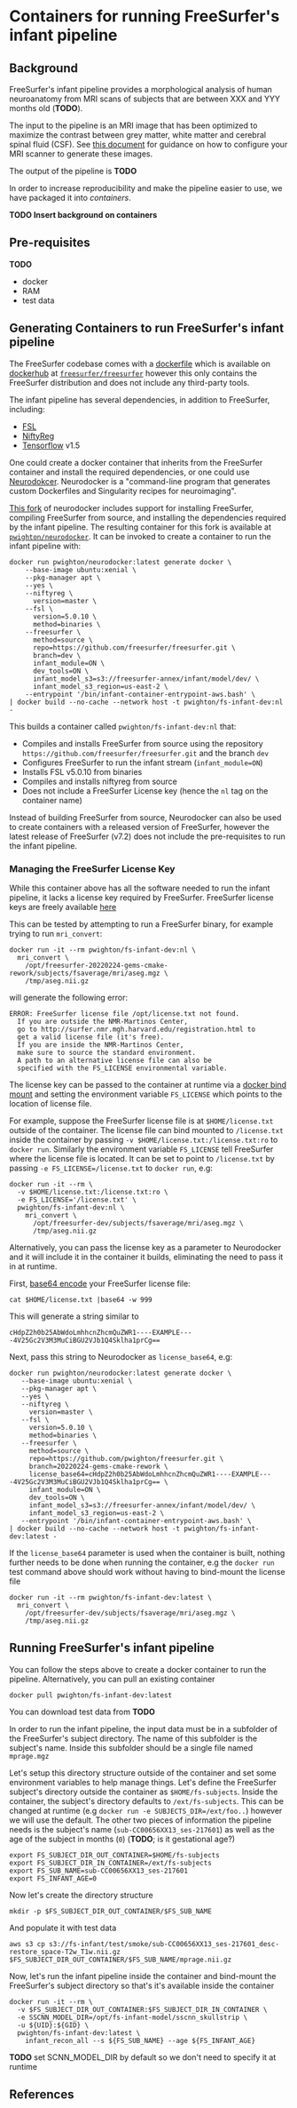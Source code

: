 # Containers for running FreeSurfer's infant pipeline

## Background

FreeSurfer's infant pipeline provides a morphological analysis of human neuroanatomy from MRI scans of subjects that are between XXX and YYY months old (**TODO**).

The input to the pipeline is an MRI image that has been optimized to maximize the contrast between grey matter, white matter and cerebral spinal fluid (CSF). See [this document](https://www.nmr.mgh.harvard.edu/~andre/FreeSurfer_recommended_morphometry_protocols.pdf) for guidance on how to configure your MRI scanner to generate these images.

The output of the pipeline is **TODO**

In order to increase reproducibility and make the pipeline easier to use, we have packaged it into *containers*.

**TODO Insert background on containers**

## Pre-requisites


**TODO**
- docker
- RAM
- test data

## Generating Containers to run FreeSurfer's infant pipeline

The FreeSurfer codebase comes with a [dockerfile](https://github.com/freesurfer/freesurfer/blob/dev/Dockerfile) which is available on [dockerhub](https://hub.docker.com/) at [`freesurfer/freesurfer`](https://hub.docker.com/r/freesurfer/freesurfer) however this only contains the FreeSurfer distribution and does not include any third-party tools.

The infant pipeline has several dependencies, in addition to FreeSurfer, including:
- [FSL](https://fsl.fmrib.ox.ac.uk/fsl/fslwiki)
- [NiftyReg](http://cmictig.cs.ucl.ac.uk/wiki/index.php/NiftyReg)
- [Tensorflow](https://www.tensorflow.org/) v1.5

One could create a docker container that inherits from the FreeSurfer container and install the required dependencies, or one could use [Neurodokcer](https://www.repronim.org/neurodocker/).  Neurodocker is a "command-line program that generates custom Dockerfiles and Singularity recipes for neuroimaging".

[This fork](https://github.com/pwighton/neurodocker/tree/20220328-infant-model-inside-container-take2) of neurodocker includes support for installing FreeSurfer, compiling FreeSurfer from source, and installing the dependencies required by the infant pipeline.  The resulting container for this fork is available at [`pwighton/neurodocker`](https://hub.docker.com/r/pwighton/neurodocker).  It can be invoked to create a container to run the infant pipeline with:

```
docker run pwighton/neurodocker:latest generate docker \
    --base-image ubuntu:xenial \
    --pkg-manager apt \
    --yes \
    --niftyreg \
      version=master \
    --fsl \
      version=5.0.10 \
      method=binaries \
    --freesurfer \
      method=source \
      repo=https://github.com/freesurfer/freesurfer.git \
      branch=dev \
      infant_module=ON \
      dev_tools=ON \
      infant_model_s3=s3://freesurfer-annex/infant/model/dev/ \
      infant_model_s3_region=us-east-2 \
    --entrypoint '/bin/infant-container-entrypoint-aws.bash' \
| docker build --no-cache --network host -t pwighton/fs-infant-dev:nl -
```

This builds a container called `pwighton/fs-infant-dev:nl` that:
  - Compiles and installs FreeSurfer from source using the repository `https://github.com/freesurfer/freesurfer.git` and the branch `dev`
  - Configures FreeSurfer to run the infant stream (`infant_module=ON`)
  - Installs FSL v5.0.10 from binaries
  - Compiles and installs niftyreg from source
  - Does not include a FreeSurfer License key (hence the `nl` tag on the container name)

Instead of building FreeSurfer from source, Neurodocker can also be used to create containers with a released version of FreeSurfer, however the latest release of FreeSurfer (v7.2) does not include the pre-requisites to run the infant pipeline.

### Managing the FreeSurfer License Key

While this container above has all the software needed to run the infant pipeline, it lacks a license key required by FreeSurfer.  FreeSurfer license keys are freely available [here](https://surfer.nmr.mgh.harvard.edu/registration.html)

This can be tested by attempting to run a FreeSurfer binary, for example trying to run `mri_convert`:

```
docker run -it --rm pwighton/fs-infant-dev:nl \
  mri_convert \
    /opt/freesurfer-20220224-gems-cmake-rework/subjects/fsaverage/mri/aseg.mgz \
    /tmp/aseg.nii.gz
```

will generate the following error:

```
ERROR: FreeSurfer license file /opt/license.txt not found.
  If you are outside the NMR-Martinos Center,
  go to http://surfer.nmr.mgh.harvard.edu/registration.html to
  get a valid license file (it's free).
  If you are inside the NMR-Martinos Center,
  make sure to source the standard environment.
  A path to an alternative license file can also be
  specified with the FS_LICENSE environmental variable.
```

The license key can be passed to the container at runtime via a [docker bind mount](https://docs.docker.com/storage/bind-mounts/) and setting the environment variable `FS_LICENSE` which points to the location of license file.

For example, suppose the FreeSurfer license file is at `$HOME/license.txt` outside of the container. The license file can bind mounted to `/license.txt` inside the container by passing `-v $HOME/license.txt:/license.txt:ro` to `docker run`.  Similarly the environment variable `FS_LICENSE` tell FreeSurfer where the license file is located.  It can be set to point to `/license.txt` by passing `-e FS_LICENSE=/license.txt` to `docker run`, e.g:

```
docker run -it --rm \
  -v $HOME/license.txt:/license.txt:ro \
  -e FS_LICENSE='/license.txt' \
  pwighton/fs-infant-dev:nl \
    mri_convert \
      /opt/freesurfer-dev/subjects/fsaverage/mri/aseg.mgz \
      /tmp/aseg.nii.gz
```

Alternatively, you can pass the license key as a parameter to Neurodocker and it will include it in the container it builds, eliminating the need to pass it in at runtime.

First, [base64 encode](https://en.wikipedia.org/wiki/Base64) your FreeSurfer license file:

```
cat $HOME/license.txt |base64 -w 999
```

This will generate a string similar to

```
cHdpZ2h0b25AbWdoLmhhcnZhcmQuZWR1----EXAMPLE----4V25Gc2V3M3MuCiBGU2VJb1Q4Sklha1prCg==
```

Next, pass this string to Neurodocker as `license_base64`, e.g:

```
docker run pwighton/neurodocker:latest generate docker \
   --base-image ubuntu:xenial \
   --pkg-manager apt \
   --yes \
   --niftyreg \
     version=master \
   --fsl \
     version=5.0.10 \
     method=binaries \
   --freesurfer \
     method=source \
     repo=https://github.com/pwighton/freesurfer.git \
     branch=20220224-gems-cmake-rework \
     license_base64=cHdpZ2h0b25AbWdoLmhhcnZhcmQuZWR1----EXAMPLE----4V25Gc2V3M3MuCiBGU2VJb1Q4Sklha1prCg== \
     infant_module=ON \
     dev_tools=ON \
     infant_model_s3=s3://freesurfer-annex/infant/model/dev/ \
     infant_model_s3_region=us-east-2 \
   --entrypoint '/bin/infant-container-entrypoint-aws.bash' \
| docker build --no-cache --network host -t pwighton/fs-infant-dev:latest -
```

If the `license_base64` parameter is used when the container is built, nothing further needs to be done when running the container, e.g the `docker run` test command above should work without having to bind-mount the license file

```
docker run -it --rm pwighton/fs-infant-dev:latest \
  mri_convert \
    /opt/freesurfer-dev/subjects/fsaverage/mri/aseg.mgz \
    /tmp/aseg.nii.gz
```

## Running FreeSurfer's infant pipeline

You can follow the steps above to create a docker container to run the pipeline.  Alternatively, you can pull an existing container

```
docker pull pwighton/fs-infant-dev:latest
```

You can download test data from **TODO**

In order to run the infant pipeline, the input data must be in a subfolder of the FreeSurfer's subject directory.  The name of this subfolder is the subject's name.  Inside this subfolder should be a single file named `mprage.mgz`

Let's setup this directory structure outside of the container and set some environment variables to help manage things.  Let's define the FreeSurfer subject's directory outside the container as `$HOME/fs-subjects`.  Inside the container, the subject's directory defaults to `/ext/fs-subjects`.  This can be changed at runtime (e.g `docker run -e SUBJECTS_DIR=/ext/foo..`) however we will use the default.  The other two pieces of information the pipeline needs is the subject's name (`sub-CC00656XX13_ses-217601`) as well as the age of the subject in months (`0`) (**TODO**; is it gestational age?)

```
export FS_SUBJECT_DIR_OUT_CONTAINER=$HOME/fs-subjects
export FS_SUBJECT_DIR_IN_CONTAINER=/ext/fs-subjects
export FS_SUB_NAME=sub-CC00656XX13_ses-217601
export FS_INFANT_AGE=0
```

Now let's create the directory structure
```
mkdir -p $FS_SUBJECT_DIR_OUT_CONTAINER/$FS_SUB_NAME
```

And populate it with test data
```
aws s3 cp s3://fs-infant/test/smoke/sub-CC00656XX13_ses-217601_desc-restore_space-T2w_T1w.nii.gz $FS_SUBJECT_DIR_OUT_CONTAINER/$FS_SUB_NAME/mprage.nii.gz
```

Now, let's run the infant pipeline inside the container and bind-mount the FreeSurfer's subject directory so that's it's available inside the container

```
docker run -it --rm \
  -v $FS_SUBJECT_DIR_OUT_CONTAINER:$FS_SUBJECT_DIR_IN_CONTAINER \
  -e SSCNN_MODEL_DIR=/opt/fs-infant-model/sscnn_skullstrip \
  -u ${UID}:${GID} \
  pwighton/fs-infant-dev:latest \
    infant_recon_all --s ${FS_SUB_NAME} --age ${FS_INFANT_AGE}
```

**TODO** set SCNN_MODEL_DIR by default so we don't need to specify it at runtime

## References






